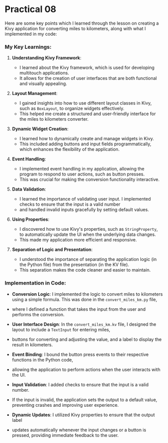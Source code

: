 # Practical 08
Here are some key points which I learned through the lesson on creating a Kivy application for converting miles to kilometers, 
along with what I implemented in my code:

### My Key Learnings:

1. **Understanding Kivy Framework**:
   - I learned about the Kivy framework, which is used for developing multitouch applications. 
   - It allows for the creation of user interfaces that are both functional and visually appealing.

2. **Layout Management**:
   - I gained insights into how to use different layout classes in Kivy, such as `BoxLayout`, to organize widgets effectively. 
   - This helped me create a structured and user-friendly interface for the miles to kilometers converter.

3. **Dynamic Widget Creation**:
   - I learned how to dynamically create and manage widgets in Kivy.
   - This included adding buttons and input fields programmatically, which enhances the flexibility of the application.

4. **Event Handling**:
   - I implemented event handling in my application, allowing the program to respond to user actions, such as button presses. 
   - This was crucial for making the conversion functionality interactive.

5. **Data Validation**:
   - I learned the importance of validating user input. I implemented checks to ensure that the input is a valid number
   - and handled invalid inputs gracefully by setting default values.

6. **Using Properties**:
   - I discovered how to use Kivy's properties, such as `StringProperty`, to automatically update the UI when the underlying data changes. 
   - This made my application more efficient and responsive.

7. **Separation of Logic and Presentation**:
   - I understood the importance of separating the application logic (in the Python file) from the presentation (in the KV file). 
   - This separation makes the code cleaner and easier to maintain.

### Implementation in Code:

- **Conversion Logic**: I implemented the logic to convert miles to kilometers using a simple formula. This was done in the `convert_miles_km.py` file, 
- where I defined a function that takes the input from the user and performs the conversion.

- **User Interface Design**: In the `convert_miles_km.kv` file, I designed the layout to include a `TextInput` for entering miles, 
- buttons for converting and adjusting the value, and a label to display the result in kilometers.

- **Event Binding**: I bound the button press events to their respective functions in the Python code, 
- allowing the application to perform actions when the user interacts with the UI.

- **Input Validation**: I added checks to ensure that the input is a valid number. 
- If the input is invalid, the application sets the output to a default value, preventing crashes and improving user experience.

- **Dynamic Updates**: I utilized Kivy properties to ensure that the output label 
- updates automatically whenever the input changes or a button is pressed, providing immediate feedback to the user.

